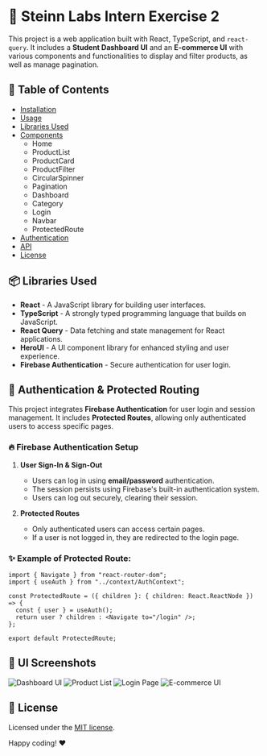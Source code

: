 # 🚀 Steinn Labs Intern Exercise 2

This project is a web application built with React, TypeScript, and `react-query`. It includes a **Student Dashboard UI** and an **E-commerce UI** with various components and functionalities to display and filter products, as well as manage pagination.

## 📌 Table of Contents

- [Installation](#installation)
- [Usage](#usage)
- [Libraries Used](#libraries-used)
- [Components](#components)
  - Home
  - ProductList
  - ProductCard
  - ProductFilter
  - CircularSpinner
  - Pagination
  - Dashboard
  - Category
  - Login
  - Navbar
  - ProtectedRoute
- [Authentication](#authentication)
- [API](#api)
- [License](#license)

## 📦 Libraries Used

- **React** - A JavaScript library for building user interfaces.
- **TypeScript** - A strongly typed programming language that builds on JavaScript.
- **React Query** - Data fetching and state management for React applications.
- **HeroUI** - A UI component library for enhanced styling and user experience.
- **Firebase Authentication** - Secure authentication for user login.

## 🔐 Authentication & Protected Routing

This project integrates **Firebase Authentication** for user login and session management. It includes **Protected Routes**, allowing only authenticated users to access specific pages.

### 🔥 Firebase Authentication Setup

1. **User Sign-In & Sign-Out**
   - Users can log in using **email/password** authentication.
   - The session persists using Firebase's built-in authentication system.
   - Users can log out securely, clearing their session.

2. **Protected Routes**
   - Only authenticated users can access certain pages.
   - If a user is not logged in, they are redirected to the login page.

### ✨ Example of Protected Route:

```tsx
import { Navigate } from "react-router-dom";
import { useAuth } from "../context/AuthContext";

const ProtectedRoute = ({ children }: { children: React.ReactNode }) => {
  const { user } = useAuth();
  return user ? children : <Navigate to="/login" />;
};

export default ProtectedRoute;
```

## 📸 UI Screenshots

![Dashboard UI](https://github.com/user-attachments/assets/11c32927-efe6-4e12-b4a8-2faeb5d091b5)
![Product List](https://github.com/user-attachments/assets/47e30add-8c2e-4b56-9586-b0b9ec6b3a8d)
![Login Page](https://github.com/user-attachments/assets/1f427d12-bde1-4c37-be8a-8621c29c3e2e)
![E-commerce UI](https://github.com/user-attachments/assets/480347d4-167e-4558-9f29-de4cf0e4c12f)

## 📝 License

Licensed under the [MIT license](https://github.com/frontio-ai/vite-template/blob/main/LICENSE).

Happy coding! ❤️

